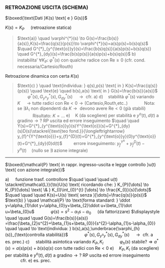 ### RETROAZIONE USCITA (SCHEMA)

$\boxed{\text{Dati }K(s) \text{ e } G(s)}$

 $K(s)=K_{P} \quad \text{ (retroazione statica)}$ 
> $\text{a)} \quad \varphi^{*}(s) \to G(s)=\frac{b(s)}{a(s)},K(s)=\frac{q(s)}{p(s)}\to \varphi^{*}(s)=a(s)p(s)+b(s)q(s)$
> $\quad G^{*}_{y^{\text{o}}y}(s)=\frac{b(s)q(s)}{a(s)p(s)+b(s)q(s)} \quad G^{*}_{dy}(s)=\frac{b(s)p(s)}{a(s)p(s)+b(s)q(s)}$
> $\text{b)} \quad \text{instabilita' } \forall K_{P} \text{: } \varphi^{*}(s) \text{ con qualche radice con Re}\geq 0 \text{ (cfr. cond. necessaria/Cartesio/Routh)}$

$\text{Retroazione dinamica con certa } K(s)$
> $\text{c) } \quad \text{individua: } q(s),p(s) \text{ in } K(s)=\frac{q(s)}{p(s)} \quad \text{e} \quad b(s),a(s) \text{ in } G(s)=\frac{b(s)}{a(s)}$
> $\quad \quad  \varphi^{*}(s), G^{*}_{y^{\text{o}}y}(s), G^{*}_{dy}(s)\quad\to \text{ cfr. a)}$
> $\text{d)}\quad \text{stabilità } \varphi^{*}(s) \text{ variando } K \quad \to \text{tutte radici con Re}<0 \to \text{(Cartesio,Routh,etc..)}$
> $\quad \quad \quad \text{Nota: se } \exists \lambda_{i} \text{ non dipendenti da }K \to \text{ devono avere Re}<0 \text{ (già stabili)}$
> $\quad \quad \quad \text{Risultato: }K=\dots$
> $\text{e)} \quad \text{K (da scegliere) per stabilità e } y^{\text{o}}(t),d(t) \text{ a gradino} \to ? \text{ RP uscita ed errore inseguimento}$
> $\quad \quad Y(s)=G^{*}_{y^{\text{o}}y}(s)Y^{\text{o}}(s)+G^{*}_{dy}(s)D(s)\stackrel{\text{teo fond.}}{\longleftrightarrow} y_{f}^{Y^{\text{o}}}+y_{f}^{D}(t)=G^{*}_{y^{\text{o}}y}(0)y^{\text{o}}(t)+G^{*}_{dy}(0)d(t)$
> $\quad \quad \text{errore inseguimento: } y_{f}^{Y^{\text{o}}}+y_{f}^{D}(t)-y^{\text{o}}(t) \quad \text{(nullo se }\exists \text{ azione integrale)}$

---
$\boxed{\mathcal{P} \text{ in rappr. ingresso-uscita e legge controllo }u(t) \text{ con azione integrale}}$

$\text{a) } \quad \text{funzione trasf. controllore}$
$\quad \quad \quad u(t) \stackrel{\mathcal{L}}{\to}U(s) \text{ ricordando che: } K_{P}[\dots] \to K_{P}[\dots] \text{ \& } K_{I}\int_{0}^{t} [\dots] \to \frac{K_{I}}{s}[\dots]$
$\quad \quad \quad K(s)=U(s) \text{ senza }[\dots]=\frac{q(s)}{p(s)}$
$\text{b) } \quad \mathcal{P} \to \text{forma standard: } \ddot y=\alpha_{1}\dot y+\alpha_{0}y+\beta_{2}\ddot u+\beta_{1}\dot u+\beta_{0}u$
$\quad \quad \quad \varphi(s)=s^{2}-\alpha_{1}s-\alpha_{0} \quad \text{ (da fattorizzare)}$
$\displaystyle \quad \quad \quad G(s)=\frac{b(s)}{a(s)} =\frac{\beta_{2}s^{2}+\beta_{1}s+\beta_{0}}{s^{2}-\alpha_{1}s-\alpha_{0}} \quad \quad \to \text{individua: } b(s),a(s),\underbrace{\varphi_{h}(s)}_{\text{controlla stabilità}}$
$\quad \quad  \quad \varphi^{*}(s), G^{*}_{y^{\text{o}}y}(s), G^{*}_{dy}(s)\quad\to \text{ cfr. a es. prec.)}$
$\text{c) } \quad \text{stabilità asintotica variando } K_{P}, K_{I}$
$\quad \quad \quad \varphi_{h}(s) \text{ stabile?} \Rightarrow a^{*}(s)=a(s)p(s)+b(s)q(s) \text{ con tutte radici con Re}<0$
$\text{e)} \quad K_{P},K_{I}\text{ (da scegliere) per stabilità e } y^{\text{o}}(t),d(t) \text{ a gradino} \to ? \text{ RP uscita ed errore inseguimento}$
$\quad \quad \quad \text{cfr. e) es. prec.}$
